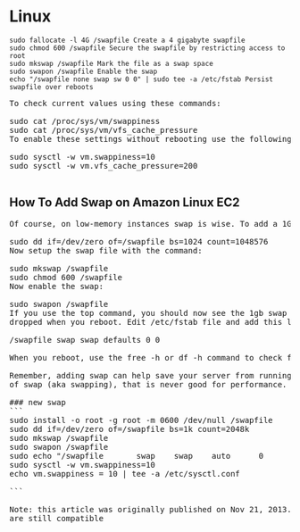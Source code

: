# Linux

```
sudo fallocate -l 4G /swapfile Create a 4 gigabyte swapfile
sudo chmod 600 /swapfile Secure the swapfile by restricting access to root
sudo mkswap /swapfile Mark the file as a swap space
sudo swapon /swapfile Enable the swap
echo "/swapfile none swap sw 0 0" | sudo tee -a /etc/fstab Persist swapfile over reboots 
```


<pre>
To check current values using these commands:

sudo cat /proc/sys/vm/swappiness
sudo cat /proc/sys/vm/vfs_cache_pressure
To enable these settings without rebooting use the following commands:

sudo sysctl -w vm.swappiness=10
sudo sysctl -w vm.vfs_cache_pressure=200
 
</pre>
## How To Add Swap on Amazon Linux EC2
<pre>
Of course, on low-memory instances swap is wise. To add a 1GB swap file for example, from command line you’ll type:

sudo dd if=/dev/zero of=/swapfile bs=1024 count=1048576
Now setup the swap file with the command:

sudo mkswap /swapfile
sudo chmod 600 /swapfile
Now enable the swap:

sudo swapon /swapfile
If you use the top command, you should now see the 1gb swap added. So now lets make swap persistent so it’s not
dropped when you reboot. Edit /etc/fstab file and add this line as the last line:

/swapfile swap swap defaults 0 0

When you reboot, use the free -h or df -h command to check for swap.

Remember, adding swap can help save your server from running out of memory but if it’s already using a big chunk 
of swap (aka swapping), that is never good for performance. A lot can be expanded upon with regards to swap and paging/swapping. However, the point today is that stripping/tuning the AMI.

### new swap
```
sudo install -o root -g root -m 0600 /dev/null /swapfile
sudo dd if=/dev/zero of=/swapfile bs=1k count=2048k
sudo mkswap /swapfile
sudo swapon /swapfile
sudo echo "/swapfile       swap    swap    auto      0       0" | tee -a /etc/fstab
sudo sysctl -w vm.swappiness=10
echo vm.swappiness = 10 | tee -a /etc/sysctl.conf

```

Note: this article was originally published on Nov 21, 2013. It has been updated to ensure that the suggested changes
are still compatible
</pre>
